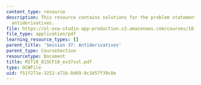 ```yaml
---
content_type: resource
description: This resource contains solutions for the problem statements related to
  antiderivatives.
file: https://ol-ocw-studio-app-production.s3.amazonaws.com/courses/18-01sc-single-variable-calculus-fall-2010/f51f271e3252a71b8d698c3457f39c8e_MIT18_01SCF10_ex37sol.pdf
file_type: application/pdf
learning_resource_types: []
parent_title: 'Session 37: Antiderivatives'
parent_type: CourseSection
resourcetype: Document
title: MIT18_01SCF10_ex37sol.pdf
type: OCWFile
uid: f51f271e-3252-a71b-8d69-8c3457f39c8e
---
```

